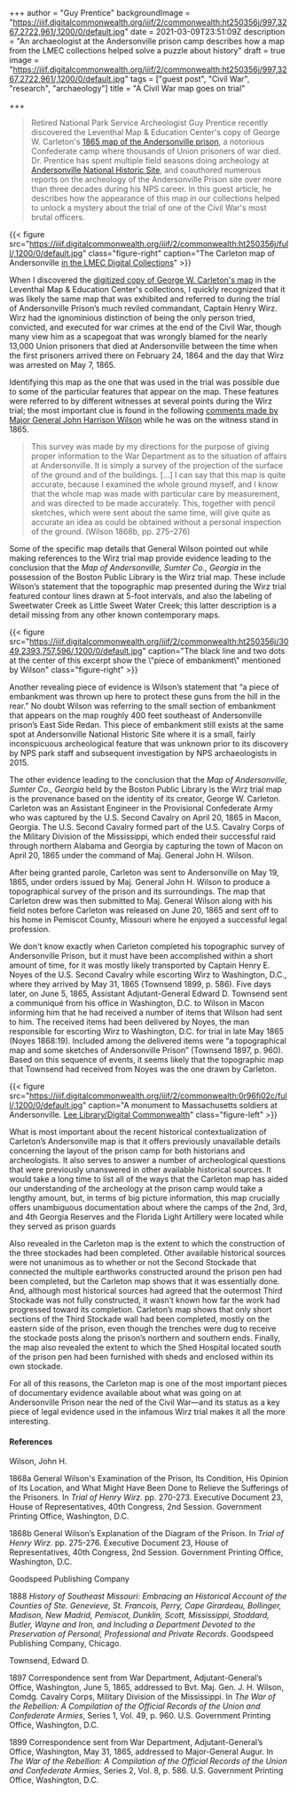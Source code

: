 +++
author = "Guy Prentice"
backgroundImage = "https://iiif.digitalcommonwealth.org/iiif/2/commonwealth:ht250356j/997,3267,2722,961/,1200/0/default.jpg"
date = 2021-03-09T23:51:09Z
description = "An archaeologist at the Andersonville prison camp describes how a map from the LMEC collections helped solve a puzzle about history"
draft = true
image = "https://iiif.digitalcommonwealth.org/iiif/2/commonwealth:ht250356j/997,3267,2722,961/,1200/0/default.jpg"
tags = ["guest post", "Civil War", "research", "archaeology"]
title = "A Civil War map goes on trial"

+++
> Retired National Park Service Archeologist Guy Prentice recently discovered the Leventhal Map & Education Center's copy of George W. Carleton's [1865 map of the Andersonville prison](https://collections.leventhalmap.org/search/commonwealth:ht2503558), a notorious Confederate camp where thousands of Union prisoners of war died. Dr. Prentice has spent multiple field seasons doing archeology at [Andersonville National Historic Site](https://www.nps.gov/ande/index.htm), and coauthored numerous reports on the archeology of the Andersonville Prison site over more than three decades during his NPS career. In this guest article, he describes how the appearance of this map in our collections helped to unlock a mystery about the trial of one of the Civil War's most brutal officers.

{{< figure src="https://iiif.digitalcommonwealth.org/iiif/2/commonwealth:ht250356j/full/,1200/0/default.jpg" class="figure-right" caption="The Carleton map of Andersonville [in the LMEC Digital Collections](https://collections.leventhalmap.org/search/commonwealth:ht2503558)" >}}

When I discovered the [digitized copy of George W. Carleton's map](https://collections.leventhalmap.org/search/commonwealth:ht2503558) in the Leventhal Map & Education Center's collections, I quickly recognized that it was likely the same map that was exhibited and referred to during the trial of Andersonville Prison’s much reviled commandant, Captain Henry Wirz. Wirz had the ignominious distinction of being the only person tried, convicted, and executed for war crimes at the end of the Civil War, though many view him as a scapegoat that was wrongly blamed for the nearly 13,000 Union prisoners that died at Andersonville between the time when the first prisoners arrived there on February 24, 1864 and the day that Wirz was arrested on May 7, 1865.

Identifying this map as the one that was used in the trial was possible due to some of the particular features that appear on the map. These features were referred to by different witnesses at several points during the Wirz trial; the most important clue is found in the following [comments made by Major General John Harrison Wilson](https://hdl.handle.net/2027/mdp.35112101585620?urlappend=%3Bseq=287) while he was on the witness stand in 1865.

> This survey was made by my directions for the purpose of giving proper information to the War Department as to the situation of affairs at Andersonville. It is simply a survey of the projection of the surface of the ground and of the buildings. \[...\] I can say that this map is quite accurate, because I examined the whole ground myself, and I know that the whole map was made with particular care by measurement, and was directed to be made accurately. This, together with pencil sketches, which were sent about the same time, will give quite as accurate an idea as could be obtained without a personal inspection of the ground. (Wilson 1868b, pp. 275–276)

Some of the specific map details that General Wilson pointed out while making references to the Wirz trial map provide evidence leading to the conclusion that the _Map of Andersonville, Sumter Co., Georgia_ in the possession of the Boston Public Library is the Wirz trial map. These include Wilson’s statement that the topographic map presented during the Wirz trial featured contour lines drawn at 5-foot intervals, and also the labeling of Sweetwater Creek as Little Sweet Water Creek; this latter description is a detail missing from any other known contemporary maps.

{{< figure src="https://iiif.digitalcommonwealth.org/iiif/2/commonwealth:ht250356j/3049,2393,757,596/,1200/0/default.jpg" caption="The black line and two dots at the center of this excerpt show the \\"piece of embankment\\" mentioned by Wilson" class="figure-right" >}}

Another revealing piece of evidence is Wilson’s statement that “a piece of embankment was thrown up here to protect these guns from the hill in the rear.” No doubt Wilson was referring to the small section of embankment that appears on the map roughly 400 feet southeast of Andersonville prison’s East Side Redan. This piece of embankment still exists at the same spot at Andersonville National Historic Site where it is a small, fairly inconspicuous archeological feature that was unknown prior to its discovery by NPS park staff and subsequent investigation by NPS archaeologists in 2015.

The other evidence leading to the conclusion that the _Map of Andersonville, Sumter Co., Georgia_ held by the Boston Public Library is the Wirz trial map is the provenance based on the identity of its creator, George W. Carleton. Carleton was an Assistant Engineer in the Provisional Confederate Army who was captured by the U.S. Second Cavalry on April 20, 1865 in Macon, Georgia. The U.S. Second Cavalry formed part of the U.S. Cavalry Corps of the Military Division of the Mississippi, which ended their successful raid through northern Alabama and Georgia by capturing the town of Macon on April 20, 1865 under the command of Maj. General John H. Wilson.

After being granted parole, Carleton was sent to Andersonville on May 19, 1865, under orders issued by Maj. General John H. Wilson to produce a topographical survey of the prison and its surroundings. The map that Carleton drew was then submitted to Maj. General Wilson along with his field notes before Carleton was released on June 20, 1865 and sent off to his home in Pemiscot County, Missouri where he enjoyed a successful legal profession. 

We don't know exactly when Carleton completed his topographic survey of Andersonville Prison, but it must have been accomplished within a short amount of time, for it was mostly likely transported by Captain Henry E. Noyes of the U.S. Second Cavalry while escorting Wirz to Washington, D.C., where they arrived by May 31, 1865 (Townsend 1899, p. 586). Five days later, on June 5, 1865, Assistant Adjutant-General Edward D. Townsend sent a communiqué from his office in Washington, D.C. to Wilson in Macon informing him that he had received a number of items that Wilson had sent to him. The received items had been delivered by Noyes, the man responsible for escorting Wirz to Washington, D.C. for trial in late May 1865 (Noyes 1868:19). Included among the delivered items were “a topographical map and some sketches of Andersonville Prison” (Townsend 1897, p. 960). Based on this sequence of events, it seems likely that the topographic map that Townsend had received from Noyes was the one drawn by Carleton.

{{< figure src="https://iiif.digitalcommonwealth.org/iiif/2/commonwealth:0r96fj02c/full/,1200/0/default.jpg" caption="A monument to Massachusetts soldiers at Andersonville. [Lee Library/Digital Commonwealth](https://www.digitalcommonwealth.org/search/commonwealth:0r96fj013)" class="figure-left" >}}

What is most important about the recent historical contextualization of Carleton’s Andersonville map is that it offers previously unavailable details concerning the layout of the prison camp for both historians and archeologists. It also serves to answer a number of archeological questions that were previously unanswered in other available historical sources. It would take a long time to list all of the ways that the Carleton map has aided our understanding of the archeology at the prison camp would take a lengthy amount, but, in terms of big picture information, this map crucially offers unambiguous documentation about where the camps of the 2nd, 3rd, and 4th Georgia Reserves and the Florida Light Artillery were located while they served as prison guards

Also revealed in the Carleton map is the extent to which the construction of the three stockades had been completed. Other available historical sources were not unanimous as to whether or not the Second Stockade that connected the multiple earthworks constructed around the prison pen had been completed, but the Carleton map shows that it was essentially done. And, although most historical sources had agreed that the outermost Third Stockade was not fully constructed, it wasn’t known how far the work had progressed toward its completion. Carleton’s map shows that only short sections of the Third Stockade wall had been completed, mostly on the eastern side of the prison, even though the trenches were dug to receive the stockade posts along the prison’s northern and southern ends. Finally, the map also revealed the extent to which the Shed Hospital located south of the prison pen had been furnished with sheds and enclosed within its own stockade.

For all of this reasons, the Carleton map is one of the most important pieces of documentary evidence available about what was going on at Andersonville Prison near the ned of the Civil War—and its status as a key piece of legal evidence used in the infamous Wirz trial makes it all the more interesting.

#### References

Wilson, John H.

1868a General Wilson's Examination of the Prison, Its Condition, His Opinion of Its Location, and What Might Have Been Done to Relieve the Sufferings of the Prisoners. In _Trial of Henry Wirz_. pp. 270-273. Executive Document 23, House of Representatives, 40th Congress, 2nd Session. Government Printing Office, Washington, D.C.

1868b General Wilson’s Explanation of the Diagram of the Prison. In _Trial of Henry Wirz_. pp. 275-276. Executive Document 23, House of Representatives, 40th Congress, 2nd Session. Government Printing Office, Washington, D.C.

Goodspeed Publishing Company

1888 _History of Southeast Missouri: Embracing an Historical Account of the Counties of Ste. Genevieve, St. Francois, Perry, Cape Girardeau, Bollinger, Madison, New Madrid, Pemiscot, Dunklin, Scott, Mississippi, Stoddard, Butler, Wayne and Iron, and Including a Department Devoted to the Preservation of Personal, Professional and Private Records_. Goodspeed Publishing Company, Chicago.

Townsend, Edward D.

1897 Correspondence sent from War Department, Adjutant-General’s Office, Washington, June 5, 1865, addressed to Bvt. Maj. Gen. J. H. Wilson, Comdg. Cavalry Corps, Military Division of the Mississippi. In _The War of the Rebellion: A Compilation of the Official Records of the Union and Confederate Armies_, Series 1, Vol. 49, p. 960. U.S. Government Printing Office, Washington, D.C.

1899 Correspondence sent from War Department, Adjutant-General’s Office, Washington, May 31, 1865, addressed to Major-General Augur. In _The War of the Rebellion: A Compilation of the Official Records of the Union and Confederate Armies_, Series 2, Vol. 8, p. 586. U.S. Government Printing Office, Washington, D.C.